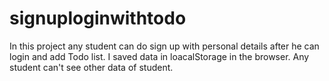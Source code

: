# signuploginwithtodo
In this project any student can do sign up with personal details after he can login and add Todo list. I saved data in loacalStorage in the browser. Any student can't see other data of student.
